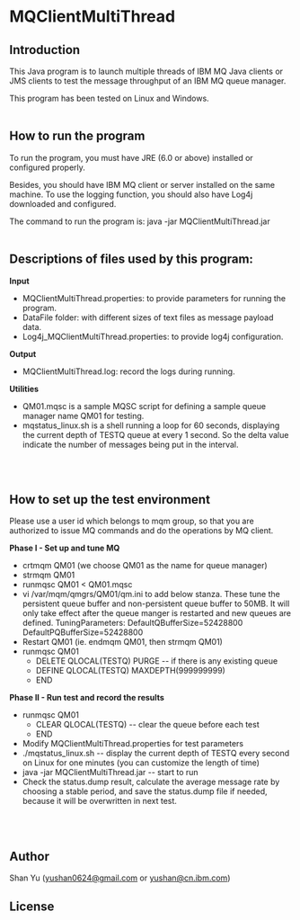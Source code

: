 # MQClientMultiThread

## Introduction
This Java program is to launch multiple threads of IBM MQ Java clients or JMS clients to test the message throughput of an IBM MQ queue manager.

This program has been tested on Linux and Windows.
<br>
<br>

## How to run the program
To run the program, you must have JRE (6.0 or above) installed or configured properly. 

Besides, you should have IBM MQ client or server installed on the same machine. To use the logging function, you should also have Log4j downloaded and configured.

The command to run the program is:
  java -jar MQClientMultiThread.jar 
<br>
<br>


## Descriptions of files used by this program:
**Input**

  - MQClientMultiThread.properties: to provide parameters for running the program.
  - DataFile folder: with different sizes of text files as message payload data.
  - Log4j_MQClientMultiThread.properties: to provide log4j configuration.

**Output**

  - MQClientMultiThread.log: record the logs during running.
  
**Utilities**

  - QM01.mqsc is a sample MQSC script for defining a sample queue manager name QM01 for testing.
  - mqstatus_linux.sh is a shell running a loop for 60 seconds, displaying the current depth of TESTQ queue at every 1 second. So the delta value indicate the number of messages being put in the interval.
<br>
<br>  

## How to set up the test environment
Please use a user id which belongs to mqm group, so that you are authorized to issue MQ commands and do the operations by MQ client.

**Phase I - Set up and tune MQ**

  - crtmqm QM01 (we choose QM01 as the name for queue manager)
  - strmqm QM01
  - runmqsc QM01 < QM01.mqsc
  - vi /var/mqm/qmgrs/QM01/qm.ini to add below stanza. These tune the persistent queue buffer and non-persistent queue buffer to 50MB. It will only take effect after the queue manger is restarted and new queues are defined.
    TuningParameters:
      DefaultQBufferSize=52428800
      DefaultPQBufferSize=52428800
  - Restart QM01 (ie. endmqm QM01, then strmqm QM01)
  - runmqsc QM01
    - DELETE QLOCAL(TESTQ) PURGE  -- if there is any existing queue
    - DEFINE QLOCAL(TESTQ) MAXDEPTH(999999999)
    - END

**Phase II - Run test and record the results**

  - runmqsc QM01
    - CLEAR QLOCAL(TESTQ)  -- clear the queue before each test
    - END
  - Modify MQClientMultiThread.properties for test parameters
  - ./mqstatus_linux.sh    -- display the current depth of TESTQ every second on Linux for one minutes (you can customize the length of time)
  - java -jar MQClientMultiThread.jar  -- start to run
  - Check the status.dump result, calculate the average message rate by choosing a stable period, and save the status.dump file if needed, because it will be overwritten in next test.
<br>
<br>

## Author
Shan Yu (yushan0624@gmail.com or yushan@cn.ibm.com)

## License



